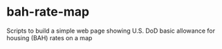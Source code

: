 # bah-rate-map
Scripts to build a simple web page showing U.S. DoD basic allowance for housing (BAH) rates on a map
